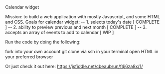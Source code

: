 Calendar widget

Mission: to build a web application with mostly Javascript, and some HTML and CSS.
Goals for calendar widget: 
-- 1. selects today's date [ COMPLETE ]
-- 2. ability to preview previous and next month [ COMPLETE ]
-- 3. accepts an array of events to add to calendar [ WIP ]


Run the code by doing the following:

fork into your own account
git clone via ssh in your terminal
open HTML in your preferred browser

Or just check it out here: https://jsfiddle.net/cbeaubrun/f4j6za8x/1/